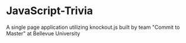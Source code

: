 # JavaScript-Trivia
A single page application utilizing knockout.js built by team "Commit to Master" at Bellevue University
